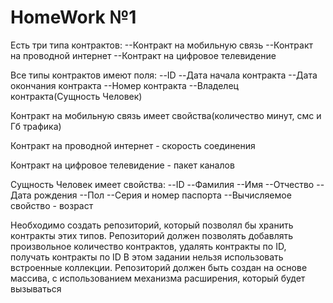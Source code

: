 # HomeWork №1
Есть три типа контрактов:
--Контракт на мобильную связь
--Контракт на проводной интернет
--Контракт на цифровое телевидение

Все типы контрактов имеют поля:
--ID
--Дата начала контракта
--Дата окончания контракта
--Номер контракта
--Владелец контракта(Сущность Человек)

Контракт на мобильную связь имеет свойства(количество минут, смс и Гб трафика)

Контракт на проводной интернет - скорость соединения

Контракт на цифровое телевидение - пакет каналов

Сущность Человек имеет свойства:
--ID
--Фамилия
--Имя
--Отчеcтво
--Дата рождения
--Пол
--Серия и номер паспорта
--Вычисляемое свойство - возраст

Необходимо создать репозиторий, который позволял бы хранить контракты этих типов. Репозиторий должен позволять добавлять произвольное количество контрактов, удалять контракты по ID, получать контракты по ID В этом задании нельзя использовать встроенные коллекции. Репозиторий должен быть создан на основе массива, с использованием механизма расширения, который будет вызываться 
